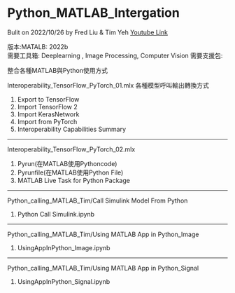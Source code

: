 # Python_MATLAB_Intergation

Bulit on 2022/10/26 by Fred Liu & Tim Yeh
[Youtube Link](https://www.youtube.com/@FredMATLAB)  

版本:MATALB: 2022b  
需要工具箱: Deeplearning , Image Processing, Computer Vision
需要支援包:

整合各種MATLAB與Python使用方式

Interoperability_TensorFlow_PyTorch_01.mlx
各種模型呼叫輸出轉換方式
1. Export to TensorFlow
2. Import TensorFlow 2
3. Import KerasNetwork
4. Import from PyTorch
5. Interoperability Capabilities Summary
----------------------------------------------------------------------
Interoperability_TensorFlow_PyTorch_02.mlx
1. Pyrun(在MATLAB使用Pythoncode)
2. Pyrunfile(在MATLAB使用Python File)
3. MATLAB Live Task for Python Package

----------------------------------------------------------------------
Python_calling_MATLAB_Tim/Call Simulink Model From Python
1. Python Call Simulink.ipynb

----------------------------------------------------------------------
Python_calling_MATLAB_Tim/Using MATLAB App in Python_Image 
1. UsingAppInPython_Image.ipynb

----------------------------------------------------------------------
Python_calling_MATLAB_Tim/Using MATLAB App in Python_Signal 
1. UsingAppInPython_Signal.ipynb
